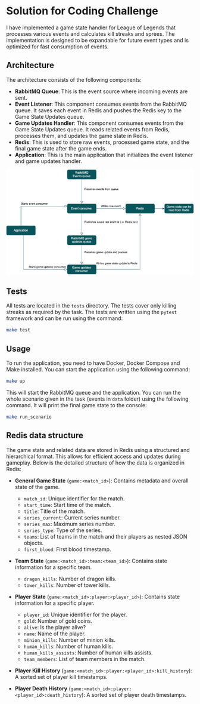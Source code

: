 # Solution for Coding Challenge

I have implemented a game state handler for League of Legends that processes various events and calculates kill streaks and sprees. The implementation is designed to be expandable for future event types and is optimized for fast consumption of events.


## Architecture

The architecture consists of the following components:
- **RabbitMQ Queue**: This is the event source where incoming events are sent.
- **Event Listener**: This component consumes events from the RabbitMQ queue. It saves each event in Redis and pushes the Redis key to the Game State Updates queue.
- **Game Updates Handler**: This component consumes events from the Game State Updates queue. It reads related events from Redis, processes them, and updates the game state in Redis.
- **Redis**: This is used to store raw events, processed game state, and the final game state after the game ends.
- **Application**: This is the main application that initializes the event listener and game updates handler.

![Architecture](./bayes_streaks.png)


## Tests

All tests are located in the `tests` directory. The tests cover only killing streaks as required by the task. The tests are written using the `pytest` framework and can be run using the command:

```bash
make test
```

## Usage

To run the application, you need to have Docker, Docker Compose and Make installed. You can start the application using the following command:

```bash
make up
```

This will start the RabbitMQ queue and the application. You can run the whole scenario given in the task (events in `data` folder) using the following command. It will print the final game state to the console:

```bash
make run_scenario
```

## Redis data structure

The game state and related data are stored in Redis using a structured and hierarchical format. This allows for efficient access and updates during gameplay. Below is the detailed structure of how the data is organized in Redis:

- **General Game State** (`game:<match_id>`): Contains metadata and overall state of the game.
  - `match_id`: Unique identifier for the match.
  - `start_time`: Start time of the match.
  - `title`: Title of the match.
  - `series_current`: Current series number.
  - `series_max`: Maximum series number.
  - `series_type`: Type of the series.
  - `teams`: List of teams in the match and their players as nested JSON objects.
  - `first_blood`: First blood timestamp.

- **Team State** (`game:<match_id>:team:<team_id>`): Contains state information for a specific team.
  - `dragon_kills`: Number of dragon kills.
  - `tower_kills`: Number of tower kills.

- **Player State** (`game:<match_id>:player:<player_id>`): Contains state information for a specific player.
  - `player_id`: Unique identifier for the player.
  - `gold`: Number of gold coins.
  - `alive`: Is the player alive?
  - `name`: Name of the player.
  - `minion_kills`: Number of minion kills.
  - `human_kills`: Number of human kills.
  - `human_kills_assists`: Number of human kills assists.
  - `team_members`: List of team members in the match.

- **Player Kill History** (`game:<match_id>:player:<player_id>:kill_history`): A sorted set of player kill timestamps.

- **Player Death History** (`game:<match_id>:player:<player_id>:death_history`): A sorted set of player death timestamps.
